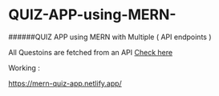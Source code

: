 # QUIZ-APP-using-MERN-

######QUIZ APP using MERN with Multiple ( API endpoints )

All Questoins are fetched from an API [Check here](https://github.com/Harikarthyk/API-Endpoints-for-QUIZ-APP-)


Working : 

https://mern-quiz-app.netlify.app/
